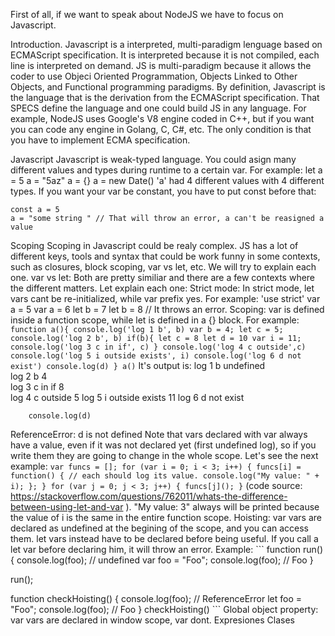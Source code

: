 First of all, if we want to speak about NodeJS we have to focus on Javascript.

Introduction.
	Javascript is a interpreted, multi-paradigm lenguage based on ECMAScript specification. It is interpreted because it is not compiled, each line is interpreted on demand. JS is multi-paradigm because it allows the coder to use Objeci Oriented Programmation, Objects Linked to Other Objects, and Functional programming paradigms.
	By definition, Javascript is the language that is the derivation from the ECMAScript specification. That SPECS define the language and one could build JS in any language. For example, NodeJS uses Google's V8 engine coded in C++, but if you want you can code any engine in Golang, C, C#, etc. The only condition is that you have to implement ECMA specification.

Javascript
	Javascript is weak-typed language. You could asign many different values and types during runtime to a certain var. For example:
		let a = 5
		a = "5az"
		a = {}
		a = new Date()
	'a' had 4 different values with 4 different types. If you want your var be constant, you have to put const before that:

	const a = 5
	a = "some string " // That will throw an error, a can't be reasigned a value

Scoping
	Scoping in Javascript could be realy complex. JS has a lot of different keys, tools and syntax that could be work funny in some contexts, such as closures, block scoping, var vs let, etc. We will try to explain each one.
	var vs let:
		Both are pretty similiar and there are a few contexts where the different matters. Let explain each one:
			Strict mode:
				In strict mode, let vars cant be re-initialized, while var prefix yes. For example:
				'use strict'
				var a = 5
				var a = 6
				let b = 7
				let b = 8 // It throws an error.
			Scoping:
				var is defined inside a function scope, while let is defined in a {} block. For example:
					```
function a(){
        console.log('log 1 b', b)
        var b = 4;
        let c = 5;
        console.log('log 2 b', b)
        if(b){
                let c = 8
                let d = 10
                var i = 11;
                console.log('log 3 c in if', c)
        }
        console.log('log 4 c outside',c)
        console.log('log 5 i outside exists', i)
        console.log('log 6 d not exist')
        console.log(d)
}
a()
					```
			It's output is:
log 1 b undefined                                                                                                                             
log 2 b 4                                                                                                                                     
log 3 c in if 8                                                                                                                               
log 4 c outside 5
log 5 i outside exists 11
log 6 d not exist

        console.log(d)
ReferenceError: d is not defined
			Note that vars declared with var always have a value, even if it was not declared yet (first undefined log), so if you write them they are going to change in the whole scope. Let's see the next example:
			```
var funcs = [];
for (var i = 0; i < 3; i++) {
  funcs[i] = function() {
    // each should log its value.
    console.log("My value: " + i);
  };
}
for (var j = 0; j < 3; j++) {
  funcs[j]();
}
			``` (code source: https://stackoverflow.com/questions/762011/whats-the-difference-between-using-let-and-var ).
			"My value: 3" always will be printed because the value of i is the same in the entire function scope.
			Hoisting:
				var vars are declared as undefined at the begining of the scope, and you can access them. let vars instead have to be declared before being useful. If you call a let var before declaring him, it will throw an error. Example:
				```
function run() {
  console.log(foo); // undefined
  var foo = "Foo";
  console.log(foo); // Foo
}

run();

function checkHoisting() {
  console.log(foo); // ReferenceError
  let foo = "Foo";
  console.log(foo); // Foo
}
checkHoisting()
				```
			Global object property:
				var vars are declared in window scope, var dont.
Expresiones
Clases


